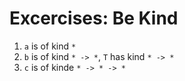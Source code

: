 # Excercises: Be Kind
1. `a` is of kind `*`
2. `b` is of kind `* -> *`, `T` has kind `* -> *`
3. `c` is of kinde `* -> * -> *`

